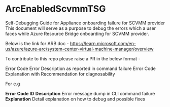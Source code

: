 # ArcEnabledScvmmTSG
Self-Debugging Guide for Appliance onboarding failure for SCVMM provider
This document will serve as a purpose to debug the errors which a user faces while Azure Resource Bridge onboarding for SCVMM provider.

Below is the link for ARB doc - 
https://learn.microsoft.com/en-us/azure/azure-arc/system-center-virtual-machine-manager/overview

To contribute to this repo please raise a PR in the below format -

Error Code
Error Description as reported in command failure
Error Code Explanation with Recommendation for diagnosability


For e.g

**Error Code ID**
**Description**
Error message dump in CLI command failure
**Explanation**
Detail explanation on how to debug and possible fixes




